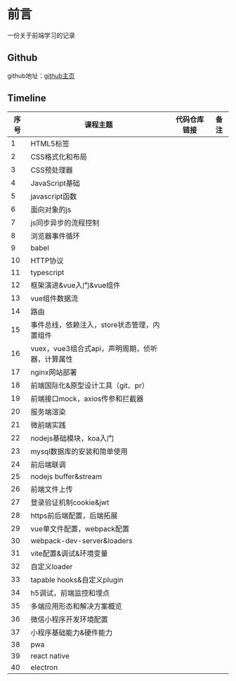 # 前言
一份关于前端学习的记录


## Github

github地址：[github主页](https://github.com/devShaolongXu)

## Timeline


| 序号 | 课程主题                                        | 代码仓库链接 | 备注 |
| ---- | ----------------------------------------------- | ------------ | ---- |
| 1    | HTML5标签                                       |              |      |
| 2    | CSS格式化和布局                                 |              |      |
| 3    | CSS预处理器                                     |              |      |
| 4    | JavaScript基础                                  |              |      |
| 5    | javascript函数                                  |              |      |
| 6    | 面向对象的js                                    |              |      |
| 7    | js同步异步的流程控制                            |              |      |
| 8    | 浏览器事件循环                                  |              |      |
| 9    | babel                                           |              |      |
| 10   | HTTP协议                                        |              |      |
| 11   | typescript                                      |              |      |
| 12   | 框架演进&vue入门&vue组件                        |              |      |
| 13   | vue组件数据流                                   |              |      |
| 14   | 路由                                            |              |      |
| 15   | 事件总线，依赖注入，store状态管理，内置组件     |              |      |
| 16   | vuex，vue3组合式api，声明周期，侦听器，计算属性 |              |      |
| 17   | nginx网站部署                                   |              |      |
| 18   | 前端国际化&原型设计工具（git、pr）              |              |      |
| 19   | 前端接口mock，axios传参和拦截器                 |              |      |
| 20   | 服务端渲染                                      |              |      |
| 21   | 微前端实践                                      |              |      |
| 22   | nodejs基础模块，koa入门                         |              |      |
| 23   | mysql数据库的安装和简单使用                     |              |      |
| 24   | 前后端联调                                      |              |      |
| 25   | nodejs buffer&stream                            |              |      |
| 26   | 前端文件上传                                    |              |      |
| 27   | 登录验证机制cookie&jwt                          |              |      |
| 28   | https前后端配置，后端拓展                       |              |      |
| 29   | vue单文件配置，webpack配置                      |              |      |
| 30   | webpack-dev-server&loaders                      |              |      |
| 31   | vite配置&调试&环境变量                          |              |      |
| 32   | 自定义loader                                    |              |      |
| 33   | tapable hooks&自定义plugin                      |              |      |
| 34   | h5调试，前端监控和埋点                          |              |      |
| 35   | 多端应用形态和解决方案概览                      |              |      |
| 36   | 微信小程序开发环境配置                          |              |      |
| 37   | 小程序基础能力&硬件能力                         |              |      |
| 38   | pwa                                             |              |      |
| 39   | react native                                    |              |      |
| 40   | electron                                        |              |      |

